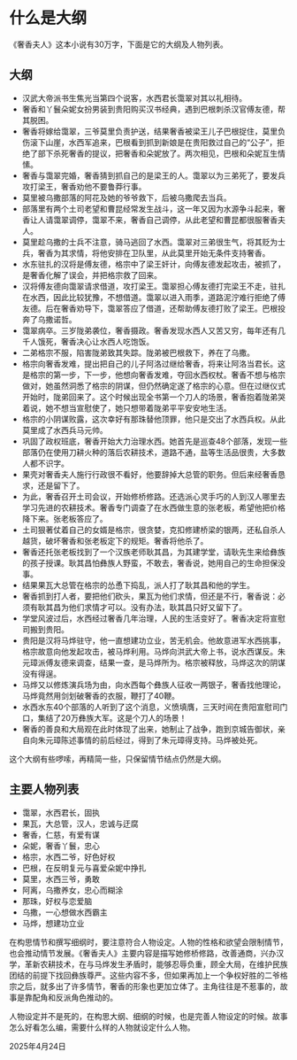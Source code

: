 # 什么是大纲

《奢香夫人》这本小说有30万字，下面是它的大纲及人物列表。

## 大纲

- 汉武大帝派书生焦光当第四个说客，水西君长霭翠对其以礼相待。
- 奢香和丫鬟朵妮女扮男装到贵阳购买汉书经典，遇到巴根刺杀汉官傅友德，帮其脱困。
- 奢香将嫁给霭翠，三爷莫里负责护送，结果奢香被梁王儿子巴根捉住，莫里负伤滚下山崖，水西军追来，巴根看到抓到新娘是在贵阳救过自己的“公子”，拒绝了部下杀死奢香的提议，把奢香和朵妮放了。两次相见，巴根和朵妮互生情愫。
- 奢香与霭翠完婚，奢香猜到抓自己的是梁王的人。霭翠以为三弟死了，要发兵攻打梁王，奢香劝他不要鲁莽行事。
- 莫里被乌撒部落的阿花及她的爷爷救下，后被乌撒爬去当兵。
- 部落里有两个土司老望和曹昆经常发生战斗，这一年又因为水源争斗起来，奢香让人请霭翠调停，霭翠不来，奢香自己调停，从此老望和曹昆都很服奢香夫人。
- 莫里趁乌撒的士兵不注意，骑马逃回了水西。霭翠对三弟很生气，将其贬为士兵，奢香为其求情，将他安排在卫队里，从此莫里开始无条件支持奢香。
- 水东驻扎的汉将是傅友德，格宗中了梁王奸计，向傅友德发起攻击，被抓了，是奢香化解了误会，并把格宗救了回来。
- 汉将傅友德向霭翠请求借道，攻打梁王。霭翠担心傅友德打完梁王不走，驻扎在水西，因此比较犹豫，不想借道。霭翠以进入雨季，道路泥泞难行拒绝了傅友德。后在奢香劝导下，霭翠答应了借道，还帮助傅友德打败了梁王。巴根投奔了乌撒诺哲。
- 霭翠病卒。三岁陇弟袭位，奢香摄政。奢香发现水西人又苦又穷，每年还有几千人饿死，奢香决心让水西人吃饱饭。
- 二弟格宗不服，陷害陇弟致其失踪。陇弟被巴根救下，养在了乌撒。
- 格宗向奢香发难，提出把自己的儿子阿洛过继给奢香，将来让阿洛当君长。这是格宗的第一步，下一步，他想向奢香发难，夺回水西权杖。奢香不想与格宗做对，她虽然洞悉了格宗的阴谋，但仍然确定遂了格宗的心意。但在过继仪式开始时，陇弟回来了。这个时候出现全书第一个刀人的场景，奢香抱着陇弟哭着说，她不想当宣慰使了，她只想带着陇弟平平安安地生活。
- 格宗的小阴谋败露，这次幸好有那珠替他顶罪，他只是交出了水西兵权。从此莫里成了水西兵马元帅。
- 巩固了政权班底，奢香开始大力治理水西。她首先是巡查48个部落，发现一些部落仍在使用刀耕火种的落后农耕技术，道路不通，盐等生活品很贵，大多数人都不识字。
- 果壳对奢香夫人施行行政很不看好，他要辞掉大总管的职务。但后来经奢香恳求，还是留下了。
- 为此，奢香召开土司会议，开始修桥修路。还选派心灵手巧的人到汉人哪里去学习先进的农耕技术。奢香专门调查了在水西做生意的张老板，希望他把价格降下来。张老板答应了。
- 土司狠著仗着自己的女婿是格宗，很贪婪，克扣修建桥梁的银两，还私自杀人越货，破坏奢香和张老板定下的规矩。奢香将他杀了。
- 奢香还托张老板找到了一个汉族老师耿其昌，为其建学堂，请耿先生来给彝族的孩子授课。耿其昌怕彝族人野蛮，不敢去，奢香说，她用自己的生命担保没事。
- 结果果瓦大总管在格宗的怂恿下捣乱，派人打了耿其昌和他的学生。
- 奢香抓到打人者，要把他们砍头，果瓦为他们求情，但还是不行，奢香说：必须有耿其昌为他们求情才可以。没有办法，耿其昌只好又留下了。
- 学堂风波过后，水西经过奢香几年治理，人民的生活变好了。奢香决定将宣慰司搬到贵阳。
- 贵阳是汉将马烨驻守，他一直想建功立业，苦无机会。他故意进军水西挑事，格宗故意向他发起攻击，被马烨利用。马烨向洪武大帝上书，说水西谋反。朱元璋派傅友德来调查，结果一查，是马烨所为。格宗被释放，马烨这次的阴谋没有得逞。
- 马烨又以修炼演兵场为由，向水西每个彝族人征收一两银子，奢香找他理论，马烨竟然用剑划破奢香的衣服，鞭打了40鞭。
- 水西水东40个部落的人听到了这个消息，义愤填膺，三天时间在贵阳宣慰司门口，集结了20万彝族大军。这是个刀人的场景！
- 奢香的善良和大局观在此时体现了出来，她制止了战争，跑到京城告御状，亲自向朱元璋陈述事情的前后经过，得到了朱元璋得支持。马烨被处死。

这个大纲有些啰嗦，再精简一些，只保留情节结点仍然是大纲。

## 主要人物列表

- 霭翠，水西君长，固执
- 果瓦，大总管，汉人，忠诚与迂腐
- 奢香，仁慈，有爱有谋
- 朵妮，奢香丫鬟，忠心
- 格宗，水西二爷，好色好权
- 巴根，在反明复元与喜爱朵妮中挣扎
- 莫里，水西三爷，勇敢
- 阿离，乌撒养女，忠心而糊涂
- 那珠，好权与恋爱脑
- 乌撒，一心想做水西霸主
- 马烨，想建功立业

在构思情节和撰写细纲时，要注意符合人物设定。人物的性格和欲望会限制情节，也会推动情节发展。《奢香夫人》主要内容是描写她修桥修路，改善通商，兴办汉学，革新农耕技术，在与马烨发生矛盾时，能够忍辱负重，顾全大局，在维护民族团结的前提下找回彝族尊严。这些内容不多，但如果再加上一个争权好胜的二爷格宗之后，就多出了许多情节，奢香的形象也更加立体了。主角往往是不惹事的，故事是靠配角和反派角色推动的。

人物设定并不是死的，在构思大纲、细纲的时候，也是完善人物设定的时候。故事怎么好看怎么编，需要什么样的人物就设定什么人物。

2025年4月24日
